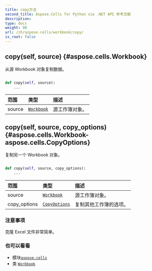 ```yaml
---
title: copy方法
second_title: Aspose.Cells for Python via .NET API 参考文献
description:
type: docs
weight: 90
url: /zh/aspose.cells/workbook/copy/
is_root: false
---
```

##  copy(self, source) {#aspose.cells.Workbook}
从源 Workbook 对象复制数据。



```python

def copy(self, source):
    ...
```


|范围|类型|描述|
| :- | :- | :- |
| source | [`Workbook`](/cells/python-net/zh/aspose.cells/workbook) |源工作簿对象。|


##  copy(self, source, copy_options) {#aspose.cells.Workbook-aspose.cells.CopyOptions}
复制另一个 Workbook 对象。



```python

def copy(self, source, copy_options):
    ...
```


|范围|类型|描述|
| :- | :- | :- |
| source | [`Workbook`](/cells/python-net/zh/aspose.cells/workbook) |源工作簿对象。|
| copy_options | [`CopyOptions`](/cells/python-net/zh/aspose.cells/copyoptions) |复制其他工作簿的选项。|
### 注意事项

克隆 Excel 文件非常简单。


### 也可以看看

* 模块[`aspose.cells`](../../)
* 类 [`Workbook`](/cells/python-net/zh/aspose.cells/workbook)
